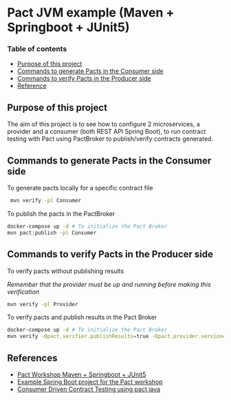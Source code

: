 # Pact JVM example (Maven + Springboot + JUnit5)

### Table of contents

- [Purpose of this project](#purpose-of-this-project)
- [Commands to generate Pacts in the Consumer side](#commands-to-generate-pacts-in-the-consumer-side)
- [Commands to verify Pacts in the Producer side](#commands-to-verify-pacts-in-the-producer-side)
- [Reference](#references)

## Purpose of this project

The aim of this project is to see how to configure 2 microservices, a provider and a consumer (both REST API Spring
Boot), to run contract testing with Pact using PactBroker to publish/verify contracts generated.

## Commands to generate Pacts in the Consumer side

To generate pacts locally for a specific contract file

```bash
 mvn verify -pl Consumer
 ```

To publish the pacts in the PactBroker

```bash
docker-compose up -d # To initialize the Pact Broker
mvn pact:publish -pl Consumer
```

## Commands to verify Pacts in the Producer side

To verify pacts without publishing results

*Remember that the provider must be up and running before making this verification*

```bash
mvn verify -pl Provider
```

To verify pacts and publish results in the Pact Broker

```bash
docker-compose up -d # To initialize the Pact Broker
mvn verify -Dpact.verifier.publishResults=true -Dpact.provider.version=0.0.1-SNAPSHOT -pl Provider
```

## References

- [Pact Workshop Maven + Springboot + JUnit5](https://github.com/pact-foundation/pact-workshop-Maven-Springboot-JUnit5)
- [Example Spring Boot project for the Pact workshop](https://github.com/pact-foundation/pact-workshop-jvm-spring)
- [Consumer Driven Contract Testing using pact java](https://blog.testproject.io/2020/05/27/consumer-driven-contract-testing-using-pact-java)
